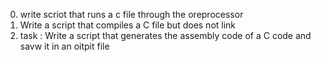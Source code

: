 0. write scriot that runs a c file through the oreprocessor
1. Write a script that compiles a C file but does not link
2. task : Write a script that generates the assembly code of a C code and savw it in an oitpit file

